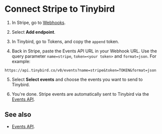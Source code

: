 # Connect Stripe to Tinybird

1. In Stripe, go to [Webhooks](https://dashboard.stripe.com/webhooks).
   
2. Select **Add endpoint**.

3. In Tinybird, go to Tokens, and copy the `append` token.

4. Back in Stripe, paste the Events API URL in your Webhook URL. Use the query parameter `name=stripe`, `token=<your token>` and `format=json`. For example:

```
https://api.tinybird.co/v0/events?name=stripe&token=TOKEN&format=json
```

5. Select **Select events** and choose the events you want to send to Tinybird.

6.  You're done. Stripe events are automatically sent to Tinybird via the [Events API](https://tinybird.co/docs/get-data-in/ingest-apis/events-api).
   
    
## See also

* [Events API](https://tinybird.co/docs/get-data-in/ingest-apis/events-api).
